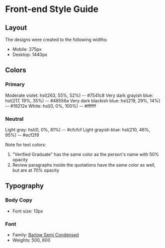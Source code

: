# Front-end Style Guide

## Layout

The designs were created to the following widths:

- Mobile: 375px
- Desktop: 1440px

## Colors

### Primary

Moderate violet: hsl(263, 55%, 52%) -- #7541c8
Very dark grayish blue: hsl(217, 19%, 35%) -- #48556a
Very dark blackish blue: hsl(219, 29%, 14%) -- #19212e
White: hsl(0, 0%, 100%) -- #ffffff

### Neutral

Light gray: hsl(0, 0%, 81%) -- #cfcfcf
Light grayish blue: hsl(210, 46%, 95%) -- #ecf2f8

Note for text colors:

1. "Verified Graduate" has the same color as the person's name with 50% opacity
2. Review paragraphs inside the quotations have the same color as well, but are at 70% opacity

## Typography

### Body Copy

- Font size: 13px

### Font

- Family: [Barlow Semi Condensed](https://fonts.google.com/specimen/Barlow+Semi+Condensed)
- Weights: 500, 600
